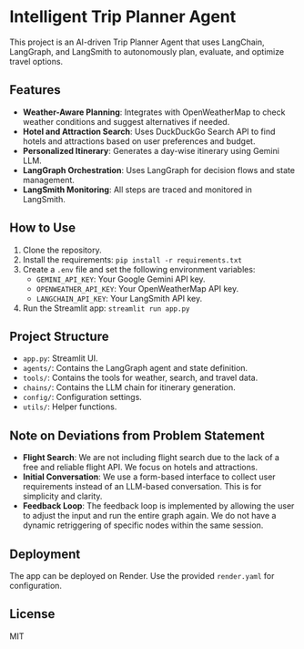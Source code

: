 # Intelligent Trip Planner Agent

This project is an AI-driven Trip Planner Agent that uses LangChain, LangGraph, and LangSmith to autonomously plan, evaluate, and optimize travel options.

## Features

- **Weather-Aware Planning**: Integrates with OpenWeatherMap to check weather conditions and suggest alternatives if needed.
- **Hotel and Attraction Search**: Uses DuckDuckGo Search API to find hotels and attractions based on user preferences and budget.
- **Personalized Itinerary**: Generates a day-wise itinerary using Gemini LLM.
- **LangGraph Orchestration**: Uses LangGraph for decision flows and state management.
- **LangSmith Monitoring**: All steps are traced and monitored in LangSmith.

## How to Use

1. Clone the repository.
2. Install the requirements: `pip install -r requirements.txt`
3. Create a `.env` file and set the following environment variables:
   - `GEMINI_API_KEY`: Your Google Gemini API key.
   - `OPENWEATHER_API_KEY`: Your OpenWeatherMap API key.
   - `LANGCHAIN_API_KEY`: Your LangSmith API key.
4. Run the Streamlit app: `streamlit run app.py`

## Project Structure

- `app.py`: Streamlit UI.
- `agents/`: Contains the LangGraph agent and state definition.
- `tools/`: Contains the tools for weather, search, and travel data.
- `chains/`: Contains the LLM chain for itinerary generation.
- `config/`: Configuration settings.
- `utils/`: Helper functions.

## Note on Deviations from Problem Statement

- **Flight Search**: We are not including flight search due to the lack of a free and reliable flight API. We focus on hotels and attractions.
- **Initial Conversation**: We use a form-based interface to collect user requirements instead of an LLM-based conversation. This is for simplicity and clarity.
- **Feedback Loop**: The feedback loop is implemented by allowing the user to adjust the input and run the entire graph again. We do not have a dynamic retriggering of specific nodes within the same session.

## Deployment

The app can be deployed on Render. Use the provided `render.yaml` for configuration.

## License

MIT